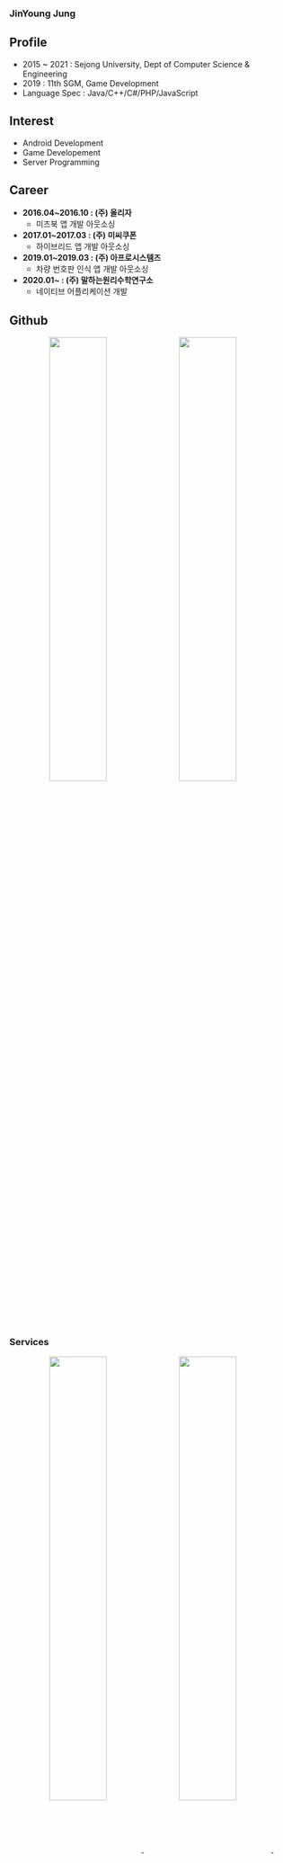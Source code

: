 ### JinYoung Jung
## Profile
+ 2015 ~ 2021 : Sejong University, Dept of Computer Science & Engineering
+ 2019 : 11th SGM, Game Development
+ Language Spec : Java/C++/C#/PHP/JavaScript

## Interest
+ Android Development
+ Game Developement
+ Server Programming

## Career
+ **2016.04~2016.10 : (주) 올리자**
  + 미즈북 앱 개발 아웃소싱
+ **2017.01~2017.03 : (주) 미씨쿠폰**
  + 하이브리드 앱 개발 아웃소싱
+ **2019.01~2019.03 : (주) 아프로시스템즈**
  + 차량 번호판 인식 앱 개발 아웃소싱
+ **2020.01~ : (주) 말하는원리수학연구소**
  + 네이티브 어플리케이션 개발


## Github
<div width="100%" align="center">
<img src="https://github-readme-stats.vercel.app/api?username=limecake&count_private=true&hide_border=true" width="45%"/>
<img src="http://github-readme-streak-stats.herokuapp.com?user=limecake&hide_border=true" width="45%"/>
<img width="5%"/>
</div>

### Services
<div width="100%" align="center" style="text-decoration:none">
<a href="https://github.com/limecake/gotgan">
  <img align="center" src="https://github-readme-stats.vercel.app/api/pin/?username=limecake&repo=gotgan&theme=default" width="45%"/>
</a>
<a href="https://github.com/limecake/StarryCake">
  <img align="center" src="https://github-readme-stats.vercel.app/api/pin/?username=limecake&repo=starrycake&theme=default" width="45%" />
</a>
<img width="5%"/>
</div>
<p></p>
<div width="100%" align="center" style="text-decoration:none">
<a href="https://github.com/limecake/whitechat">
  <img align="center" src="https://github-readme-stats.vercel.app/api/pin/?username=limecake&repo=whitechat&theme=default" width="45%"/>
</a>
<a href="https://github.com/limecake/math-ocr">
  <img align="center" src="https://github-readme-stats.vercel.app/api/pin/?username=limecake&repo=math-ocr&theme=default" width="45%" />
</a>
<img width="5%"/>
</div>

### Games
<div width="100%" align="center" style="text-decoration:none">
<a href="https://github.com/KevRiver/MSB">
  <img align="center" src="https://github-readme-stats.vercel.app/api/pin/?username=KevRiver&repo=MSB&theme=default" width="45%"/>
</a>
<a href="https://github.com/limecake/StarryCake">
  <img align="center" src="https://github-readme-stats.vercel.app/api/pin/?username=limecake&repo=GeniusBean&theme=default" width="45%" />
</a>
<img width="5%"/>
</div>

### Servers
<div width="100%" align="center" style="text-decoration:none">
<a href="https://github.com/limecake/msb-server">
  <img align="center" src="https://github-readme-stats.vercel.app/api/pin/?username=limecake&repo=msb-server&theme=default" width="45%" />
</a>
<a href="https://github.com/develop-squad/gotgan2-server">
  <img align="center" src="https://github-readme-stats.vercel.app/api/pin/?username=develop-squad&repo=gotgan2-server&theme=default" width="45%" />
</a>
<img width="5%"/>
</div>
